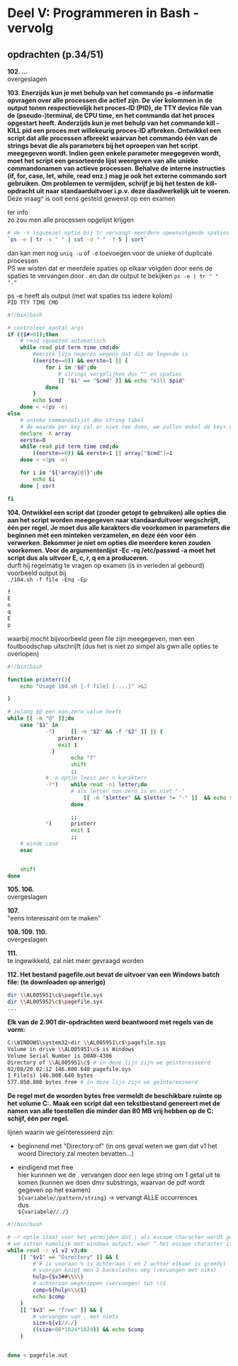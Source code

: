 # Deel V: Programmeren in Bash - vervolg

## opdrachten (p.34/51)

**102. ...**  
overgeslagen  

**103. Enerzijds kun je met behulp van het commando ps -e informatie opvragen over alle processen die actief zijn. De vier kolommen in de output tonen respectievelijk het proces-ID (PID), de TTY device file van de (pseudo-)terminal, de CPU time, en het commando dat het proces opgestart heeft. Anderzijds kun je met behulp van het commando kill -KILL pid een proces met willekeurig proces-ID afbreken. Ontwikkel een script dat alle processen afbreekt waarvan het commando één van de strings bevat die als parameters bij het oproepen van het script meegegeven wordt. Indien geen enkele parameter meegegeven wordt, moet het script een gesorteerde lijst weergeven van alle unieke commandonamen van actieve processen. Behalve de interne instructies (if, for, case, let, while, read enz.) mag je ook het externe commando sort gebruiken. Om problemen te vermijden, schrijf je bij het testen de kill-opdracht uit naar standaarduitvoer i.p.v. deze daadwerkelijk uit te voeren.**  
Deze vraag^ is ooit eens gesteld geweest op een examen  

ter info  
zo zou men alle processen opgelijst krijgen
```sh
# de -s (squeeze) optie bij tr vervangt meerdere opeenvolgende spaties door 1 spatie
`ps -e | tr -s " " | cut -d " " -f 5 | sort`
```
dan kan men nog `uniq -u` of `-d` toevoegen voor de unieke of duplicate processen  
PS we wisten dat er meerdere spaties op elkaar volgden door eens de spaties te vervangen door . en dan de output te bekijken `ps -e | tr " " "."`  


ps -e heeft als output (met wat spaties tss iedere kolom)  
`PID TTY TIME CMD`

```sh
#!/bin/bash

# controleer aantal args
if (($#>0));then
    # read squeezed automatisch
    while read pid term time cmd;do
        #eerste lijn negeren wegens dat dit de legende is
        ((eerste==0)) && eerste=1 || {
            for i in "$@";do
                # strings vergelijken dus "" en spaties
                [[ "$i" == "$cmd" ]] && echo "kill $pid"
            done
        }
        echo $cmd
    done < <(ps -e)
else
    # unieke commandolijst dmv string tabel
    # de waarde per key zal er niet toe doen, we zullen enkel de keys overlopen
    declare -A array
    eerste=0
    while read pid term time cmd;do
        ((eerste==0)) && eerste=1 || array["$cmd"]=1
    done < <(ps -e)

    for i in "${!array[@]}";do
        echo $i
    done | sort

fi
```

**104. Ontwikkel een script dat (zonder getopt te gebruiken) alle opties die aan het script worden meegegeven naar standaarduitvoer wegschrijft, één per regel. Je moet dus alle karakters die voorkomen in parameters die beginnen met een minteken verzamelen, en deze één voor één verwerken. Bekommer je niet om opties die meerdere keren zouden voorkomen. Voor de argumentenlijst -Ec -rq /etc/passwd -a moet het script dus als uitvoer E, c, r, q en a produceren.**  
durft hij regelmatig te vragen op examen (is in verleden al gebeurd)  
voorbeeld output bij  
`./104.sh -f file -Enq -Ep`
```sh
f
E
n
q
E
p
```
waarbij mocht bijvoorbeeld geen file zijn meegegeven, men een foutboodschap uitschrijft (dus het is niet zo simpel als gwn alle opties te overlopen)

```sh
#!/bin/bash

function printerr(){
    echo "Usage 104.sh [-f file] [-...]" >&2

}

# zolang $@ een non-zero value heeft
while [[ -n "@" ]];do
    case "$1" in
            -f)     [[ -n "$2" && -f "$2" ]] || { 
                printerr
                exit 1
              }
                    echo "f"
                    shift
                    ;;
            # -n optie leest per n karakters
            -?*)    while read -n1 letter;do
                    # als letter non-zero is en niet "-"
                        [[ -n "$letter" && $letter != "-" ]]  && echo $letter
                    done

                    ;;
            *)      printerr
                    exit 1
                    ;;
    # einde case
    esac


    shift
done
```

**105. 106.**  
overgeslagen  

**107.**  
"eens interessant om te maken"  

**108. 109. 110.**  
overgeslagen  

**111.**  
te ingewikkeld, zal niet meer gevraagd worden  

**112. Het bestand pagefile.out bevat de uitvoer van een Windows batch file: (te downloaden op amerigo)**
```sh
dir \\AL005951\c$\pagefile.sys
dir \\AL005952\c$\pagefile.sys
...
```
**Elk van de 2.901 dir-opdrachten werd beantwoord met regels van de vorm:**
```sh
C:\WINDOWS\system32>dir \\AL005951\c$\pagefile.sys
Volume in drive \\AL005951\c$ is Windows
Volume Serial Number is D0A0-4386
Directory of \\AL005951\c$ # in deze lijn zijn we geïnteresseerd
02/08/20 02:12 146.800.640 pagefile.sys
1 File(s) 146.800.640 bytes
577.850.880 bytes free # in deze lijn zijn we geïnteresseerd
```
**De regel met de woorden bytes free vermeldt de beschikbare ruimte op het volume C:.**
**Maak een script dat een tekstbestand genereert met de namen van alle toestellen die minder dan 80 MB vrij hebben op de C: schijf, één per regel.**  

lijnen waarin we geïnteresseerd zijn:  
- beginnend met "Directory of"
(in ons geval weten we gwn dat v1 het woord Directory zal meoten bevatten...)

- eindigend met free  
hier kunnnen we de . vervangen door een lege string om 1 getal uit te komen (kunnen we doen dmv substrings, waarvan de pdf wordt gegeven op het examen)  
`${variabele//pattern/string}` -> vervangt ALLE occurrences  
dus  
`${variabele//./}`

```sh
#!/bin/bash

# -r optie staat voor het vermijden dat \ als escape character wordt gezien
# we zitten namelijk met windows output, waar ^ het escape character is
while read -r v1 v2 v3;do
    [[ "$v1" == "Directory" ]] && {
        # # is vooraan % is achteraan ( en 2 achter elkaar is greedy)
        # vooraan knipt men 2 backslashes weg (vervangen met niks)
        hulp={$v3##\\\\}
        # achteraan wegknippen (vervangen) tot \c$
        comp=${hulp%\\c$}
        echo $comp
    }
    [[ "$v3" == "free" ]] && {
        # vervangen van . met niets
        size=${v1//./}
        ((size<80*1024*1024)) && echo $comp
    }


done < pagefile.out
```